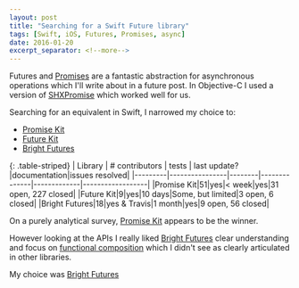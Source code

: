 ```yaml
---
layout: post
title: "Searching for a Swift Future library"
tags: [Swift, iOS, Futures, Promises, async]
date: 2016-01-20
excerpt_separator: <!--more-->
---
```

Futures and [Promises](http://promisesaplus.com) are a fantastic abstraction for asynchronous operations which I'll write about in a future post. In Objective-C I used a version of [SHXPromise](https://github.com/MSNexploder/SHXPromise) which worked well for us.

Searching for an equivalent in Swift, I narrowed my choice to:

* [Promise Kit](http://promisekit.org)
* [Future Kit](https://github.com/FutureKit/FutureKit)
* [Bright Futures](https://github.com/Thomvis/BrightFutures)
<!--more-->

{: .table-striped}
| Library | # contributors | tests  | last update? |documentation|issues resolved|
|---------|----------------|--------|--------------|-------------|------------------|
|Promise Kit|51|yes|< week|yes|31 open, 227 closed|
|Future Kit|9|yes|10 days|Some, but limited|3 open, 6 closed|
|Bright Futures|18|yes & Travis|1 month|yes|9 open, 56 closed|

On a purely analytical survey, [Promise Kit](http://promisekit.org) appears to be the winner.

However looking at the APIs I really liked [Bright Futures](https://github.com/Thomvis/BrightFutures) clear understanding and focus on [functional composition](https://github.com/Thomvis/BrightFutures#functional-composition) which I didn't see as clearly articulated in other libraries.

My choice was [Bright Futures](https://github.com/Thomvis/BrightFutures)
